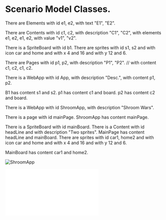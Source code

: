 # Scenario Model Classes.

There are Elements
with id   e1,   e2,
with text "E1", "E2".

There are Contents
with id          c1,     c2,
with description "C1",   "C2",
with elements    e1, e2, e1, e2,
with value       "v1",   "v2".

There is a SpriteBoard with id b1.
There are sprites with id s1, s2
and with icon car and home
and with x 4 and 16
and with y 12 and 6. 

There are Pages
with id          p1,     p2,
with description "P1",   "P2". 
// with content     c1, c2, c1, c2.


There is a WebApp
with id          App,
with description "Desc.",
with content     p1, p2.

B1 has content s1 and s2.
p1 has content c1 and board.
p2 has content c2 and board.

There is a WebApp
with id          ShroomApp,
with description "Shroom Wars".

There is a page with id mainPage.
ShroomApp has content mainPage.

There is a SpriteBoard with id mainBoard.
There is a Content with id headLine and with description "Two sprites".
MainPage has content headLine and mainBoard.
There are sprites with id car1, home2
and with icon car and home
and with x 4 and 16
and with y 12 and 6.

MainBoard has content car1 and home2.


![ShroomApp](shroomwars.svg)

![ShroomApp](shroomwars.html)
